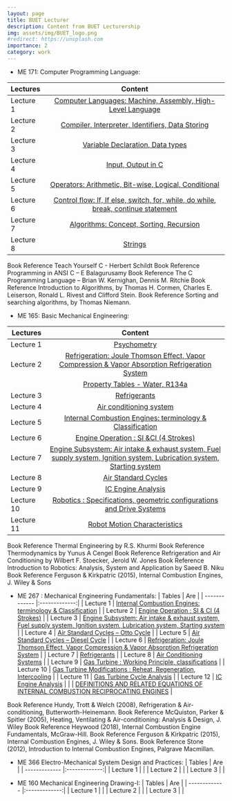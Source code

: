 ```yaml
---
layout: page
title: BUET Lecturer
description: Content from BUET Lecturership
img: assets/img/BUET_logo.png
#redirect: https://unsplash.com
importance: 2
category: work
---
```


* ME 171: Computer Programming Language: 


| Lectures     |     Content    |
| :----------- | :------------: | 
| Lecture 1       |  <a href="https://drive.google.com/file/d/1CdP3-2dQSmX-dicm53V4QrJZ864FcJwo/view">Computer Languages: Machine, Assembly, High-Level Language</a>       | 
| Lecture 2       | <a href="https://drive.google.com/file/d/1cnGDVWpnmH15Hx0E67ywX5GvfrIyTgMJ/view">Compiler, Interpreter, Identifiers, Data Storing</a>       | 
| Lecture 3       | 	<a href="https://drive.google.com/file/d/1CqxIQhslIfy4mgr4xum8EjVYVUlbqYnL/view">Variable Declaration, Data types</a>       | 
| Lecture 4       | 	<a href="https://drive.google.com/file/d/1i-vrtXnFGLzq9cTZtaS8eueik_R5qdVE/view">Input, Output in C</a>       | 
| Lecture 5       | 	<a href="https://drive.google.com/file/d/1Yart5D4giGI3HnHFCrm61V89vJoSb34X/view">Operators: Arithmetic, Bit-wise, Logical, Conditional</a>       | 
| Lecture 6       | 		<a href="https://drive.google.com/file/d/1t1a__HPTMHnoffO98BMscNtIszxIOr9j/view">Control flow: If, If else, switch, for, while, do while, break, continue statement</a>       | 
| Lecture 7       | 	<a href="https://drive.google.com/file/d/1tHH_05MNx9IgC3Fk4hjFBgkq2Rki_a7D/view">Algorithms: Concept, Sorting, Recursion</a>       | 
| Lecture 8       | 	<a href="https://drive.google.com/file/d/168Mtn6BTcIA7H5mB4D3eNInnFWWkJUFk/view">Strings</a>       | 

Book Reference	Teach Yourself C - Herbert Schildt
Book Reference	Programming in ANSI C – E Balagurusamy
Book Reference	The C Programming Language – Brian W. Kernighan, Dennis M. Ritchie
Book Reference	Introduction to Algorithms, by Thomas H. Cormen, Charles E. Leiserson, Ronald L. Rivest and Clifford Stein.
Book Reference	Sorting and searching algorithms, by Thomas Niemann.



* ME 165: Basic Mechanical Engineering: 

| Lectures        | Content           | 
| ------------- |:-------------:| 
| Lecture 1      | <a href="https://drive.google.com/file/d/1mKWs_CrJg0-M_Qmup8xscfL2mHxPOc0f/view">Psychometry</a> | 
| Lecture 2      | <a href="https://drive.google.com/file/d/1Ecx-6oDnvufHGST8BWxv3ZmRzkaCtkaW/view">Refrigeration: Joule Thomson Effect, Vapor Compression & Vapor Absorption Refrigeration System</a>      | 
|                | <a href="https://drive.google.com/file/d/1vMkwJLjtCNU2BqItIirUpgv5hDp5VxP-/view">Property Tables - Water, R134a</a>      |
| Lecture 3      | <a href="https://drive.google.com/file/d/1aV4kR1CiVXeTCiUbpmfE1fXnoukNyJp-/view">Refrigerants</a>      |  
| Lecture 4      | <a href="https://drive.google.com/file/d/1T2rNiQVF8wMxWqpvUd_TC9jDIXA4tlIT/view">Air conditioning system</a> | 
| Lecture 5      | <a href="https://drive.google.com/file/d/14KTvs0a0Kq8frYZSd2cbEdHrNjIs31Vo/view">Internal Combustion Engines: terminology & Classification</a>      | 
| Lecture 6      | <a href="https://drive.google.com/file/d/1_1HJTY9fkGRFdK8k8ecEVTeNVde0YZ_c/view">Engine Operation : SI &CI (4 Strokes)</a>      |
| Lecture 7      | <a href="https://drive.google.com/file/d/12EhMvFVZogkASna1-ldp3Nz4Wb_uY01W/view">Engine Subsystem: Air intake & exhaust system, Fuel supply system, Ignition system, Lubrication system, Starting system</a> | 
| Lecture 8      | <a href="https://drive.google.com/file/d/13nRfKAHGFoJt51sYJ7V3oFP16pPhIn4m/view">Air Standard Cycles</a>      | 
| Lecture 9      | <a href="https://drive.google.com/file/d/1Hp9uYHwR4m76lGDtDJnwqlvkAgMaF1sY/view">IC Engine Analysis</a>      |
| Lecture 10      | <a href="https://drive.google.com/file/d/1yIcFoJjW5es4V9EmVQXP0nmvmhPE5hXR/view">Robotics : Specifications, geometric configurations and Drive Systems</a> | 
| Lecture 11      | <a href="https://drive.google.com/file/d/16KHJtd5ZsveK1Z-l2p_neI3kwDuEOtHY/view">Robot Motion Characteristics</a>      | 

Book Reference	Thermal Engineering by R.S. Khurmi
Book Reference	Thermodynamics by Yunus A Cengel
Book Reference	Refrigeration and Air Conditioning by Wilbert F. Stoecker, Jerold W. Jones
Book Reference	Introduction to Robotics: Analysis, System and Application by Saeed B. Niku
Book Reference	Ferguson & Kirkpatric (2015), Internal Combustion Engines, J. Wiley & Sons


* ME 267 : Mechanical Engineering Fundamentals: 
| Tables        | Are           | 
| ------------- |:-------------:| 
| Lecture 1     | <a href="https://drive.google.com/file/d/1_tcACx34xOrS4A8TcQdH6uM9fsUpkPFE/view">Internal Combustion Engines: terminology & Classification</a> | 
| Lecture 2     | <a href="https://drive.google.com/file/d/1ONqoN95ZQCmdCKGTa12-uMqwpW2JL9Nx/view">Engine Operation : SI & CI (4 Strokes)</a> | 
| Lecture 3     | <a href="https://drive.google.com/file/d/13dvZ6OT4i3SIfTLz9oI1Nu3kZHWtN7iT/view">Engine Subsystem: Air intake & exhaust system, Fuel supply system, Ignition system, Lubrication system, Starting system</a>      |
| Lecture 4     | <a href="https://drive.google.com/file/d/1BLH_Zj2j0dFACu3oQb99Ah76m70ND2G9/view">Air Standard Cycles – Otto Cycle</a> | 
| Lecture 5     | <a href="https://drive.google.com/file/d/1BLH_Zj2j0dFACu3oQb99Ah76m70ND2G9/view">Air Standard Cycles – Diesel Cycle</a>      | 
| Lecture 6     | <a href="https://drive.google.com/file/d/1AXLnKq6nkILMAky3_U1qXHC6BtZ_nQ1m/view">Refrigeration: Joule Thomson Effect, Vapor Compression & Vapor Absorption Refrigeration System</a>      |
| Lecture 7     | <a href="https://drive.google.com/file/d/1ZPyVuzm0kMFi13oZZv4bjCFhn7Ax6WT4/view">Refrigerants</a> | 
| Lecture 8     | <a href="https://drive.google.com/file/d/16rNYXkHqux3C0xgmcdxQrDERccTebdIe/view">Air Conditioning Systems</a>      | 
| Lecture 9     | <a href="https://drive.google.com/file/d/1LELINtsp4eIwqMWA1XGO-hi1NGDLT70b/view">Gas Turbine : Working Principle, classifications</a>      |
| Lecture 10     | <a href="https://drive.google.com/file/d/1Hs2UCkLXw_tQ9xMsrpS2Xr4WZwvkQNLv/view">Gas Turbine Modifications : Reheat, Regeneration, Intercooling</a> | 
| Lecture 11    | <a href="https://drive.google.com/file/d/1JcAHj0VvRf9aDn9FFwgoBn5azx1ZYldY/view">Gas Turbine Cycle Analysis</a>      | 
| Lecture 12    | <a href="https://drive.google.com/file/d/1h5UjYb6m0fS8IwhIpJd47X3w_qI1V2al/view">IC Engine Analysis</a>      |
|      | <a href="https://drive.google.com/file/d/125AhQ-o3kSFoAnKb1An9OxRSxtkCVHCZ/view">DEFINITIONS AND RELATED EQUATIONS OF INTERNAL COMBUSTION RECIPROCATING ENGINES</a> | 


Book Reference	Hundy, Trott & Welch (2008), Refrigeration & Air-conditioning, Butterworth-Heinemann.
Book Reference	McQuiston, Parker & Spitler (2005), Heating, Ventilating & Air-conditioning: Analysis & Design, J. Wiley
Book Reference	Heywood (2018), Internal Combustion Engine Fundamentals, McGraw-Hill.
Book Reference	Ferguson & Kirkpatric (2015), Internal Combustion Engines, J. Wiley & Sons.
Book Reference	Stone (2012), Introduction to Internal Combustion Engines, Palgrave Macmillan.


* ME 366 Electro-Mechanical System Design and Practices: 
| Tables        | Are           | 
| ------------- |:-------------:| 
| Lecture 1     | <a href=""></a> | 
| Lecture 2     | <a href=""></a>      | 
| Lecture 3     | <a href=""></a>      |

* ME 160 Mechanical Engineering Drawing-I: 
| Tables        | Are           | 
| ------------- |:-------------:| 
| Lecture 1     | <a href=""></a> | 
| Lecture 2     | <a href=""></a>      | 
| Lecture 3     | <a href=""></a>      |



